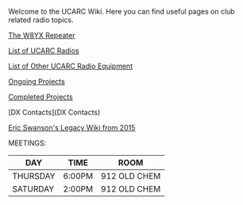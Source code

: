 Welcome to the UCARC Wiki. Here you can find useful pages on club related radio topics.

[The W8YX Repeater](The-W8YX-Repeater)

[List of UCARC Radios](List-of-UCARC-Radios)

[List of Other UCARC Radio Equipment](List-of-Other-UCARC-Radio-Equipment)

[Ongoing Projects](Ongoing-Projects)

[Completed Projects](Completed-Projects)

[DX Contacts](DX Contacts)

[Eric Swanson's Legacy Wiki from 2015](eric-swansons-legacy-wiki)

MEETINGS:

DAY|TIME|ROOM
---|---|---
THURSDAY|6:00PM|912 OLD CHEM
SATURDAY|2:00PM|912 OLD CHEM